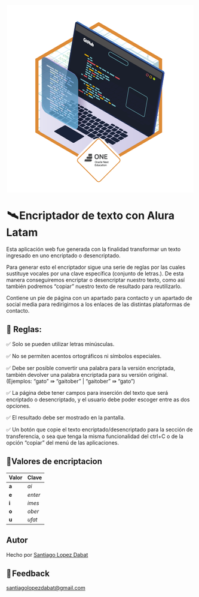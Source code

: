 <p align="center">
  <img src="img/Decodificador_de_texto.png" alt="insignia">
</p>

#  🛰️ Encriptador de texto con Alura Latam

Esta aplicación web fue generada con la finalidad transformar un texto ingresado en uno encriptado o desencriptado.

Para generar esto el encriptador sigue una serie de reglas por las cuales sustituye vocales por una clave específica (conjunto de letras.). De esta manera conseguiremos encriptar o desencriptar nuestro texto, como así también podremos “copiar” nuestro texto de resultado para reutilizarlo.

Contiene un pie de página con un apartado para contacto y un apartado de social media para redirigirnos a los enlaces de las distintas plataformas de contacto.

## 📑 Reglas:

✅ Solo se pueden utilizar letras minúsculas.

✅ No se permiten acentos ortográficos ni símbolos especiales.

✅ Debe ser posible convertir una palabra para la versión encriptada, también devolver una palabra encriptada para su versión original. (Ejemplos: “gato” ⇛ “gaitober” | “gaitober” ⇛ “gato”)

✅ La página debe tener campos para inserción del texto que será encriptado o desencriptado, y el usuario debe poder escoger entre as dos opciones.

✅ El resultado debe ser mostrado en la pantalla.

✅ Un botón que copie el texto encriptado/desencriptado para la sección de transferencia, o sea que tenga la misma funcionalidad del ctrl+C o de la opción “copiar” del menú de las aplicaciones.

## 🔏Valores de encriptacion

| Valor | Clave   |
| :---- | :------ |
| **a** | _ai_    |
| **e** | _enter_ |
| **i** | _imes_  |
| **o** | _ober_  |
| **u** | _ufat_  |

## Autor

Hecho por [Santiago Lopez Dabat](https://github.com/santiagokolpez)

## 📧 Feedback

santiagolopezdabat@gmail.com
